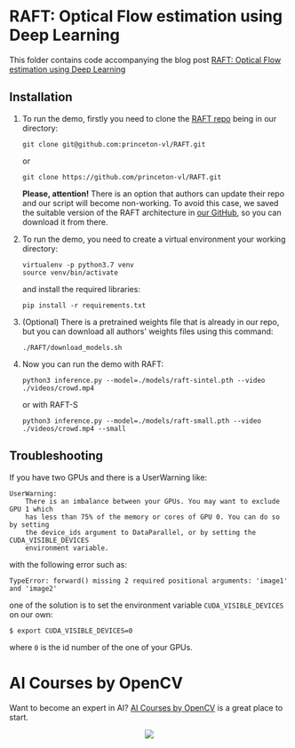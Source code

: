 # RAFT: Optical Flow estimation using Deep Learning
This folder contains code accompanying the blog post [RAFT: Optical Flow estimation using Deep Learning](https://learnopencv.com/optical-flow-using-deep-learning-raft) 

## Installation

1. To run the demo, firstly you need to clone the [RAFT repo](https://github.com/princeton-vl/RAFT) being in our 
   directory:

   ```Shell
   git clone git@github.com:princeton-vl/RAFT.git
   ```

   or

   ```Shell
   git clone https://github.com/princeton-vl/RAFT.git
   ```

   **Please, attention!** There is an option that authors can update their repo and our script will become non-working.
   To avoid this case, we saved the suitable version of the RAFT architecture in 
   [our GitHub](https://github.com/MaximKuklin/RAFT), so you can download it from there. 

2. To run the demo, you need to create a virtual environment your working directory:

   ```Shell
   virtualenv -p python3.7 venv
   source venv/bin/activate
   ```

   and install the required libraries:

   ```
   pip install -r requirements.txt
   ```

3. (Optional) There is a pretrained weights file that is already in our repo, but you can download all
   authors' weights files using this command:

   ```
   ./RAFT/download_models.sh
   ```

4. Now you can run the demo with RAFT:
   
   ```
   python3 inference.py --model=./models/raft-sintel.pth --video ./videos/crowd.mp4
   ```
   
   or with RAFT-S
   ```
   python3 inference.py --model=./models/raft-small.pth --video ./videos/crowd.mp4 --small
   ```
## Troubleshooting

If you have two GPUs and there is a UserWarning like:

```Shell
UserWarning:
    There is an imbalance between your GPUs. You may want to exclude GPU 1 which
    has less than 75% of the memory or cores of GPU 0. You can do so by setting
    the device_ids argument to DataParallel, or by setting the CUDA_VISIBLE_DEVICES
    environment variable.
```

with the following error such as:

```Shell
TypeError: forward() missing 2 required positional arguments: 'image1' and 'image2'
```

one of the solution is to set the environment variable `CUDA_VISIBLE_DEVICES` on our own:

```
$ export CUDA_VISIBLE_DEVICES=0
```

where `0` is the id number of the one of your GPUs.

# AI Courses by OpenCV

Want to become an expert in AI? [AI Courses by OpenCV](https://opencv.org/courses/) is a great place to start. 

<a href="https://opencv.org/courses/">
<p align="center"> 
<img src="https://www.learnopencv.com/wp-content/uploads/2020/04/AI-Courses-By-OpenCV-Github.png">
</p>
</a>